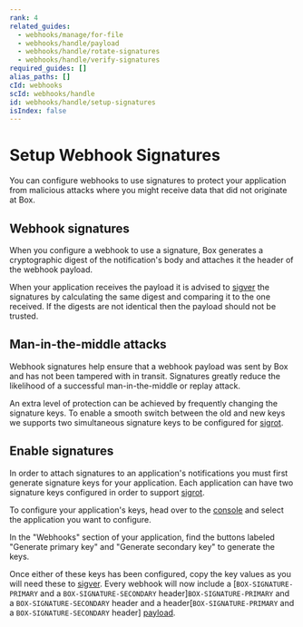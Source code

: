 ```yaml
---
rank: 4
related_guides:
  - webhooks/manage/for-file
  - webhooks/handle/payload
  - webhooks/handle/rotate-signatures
  - webhooks/handle/verify-signatures
required_guides: []
alias_paths: []
cId: webhooks
scId: webhooks/handle
id: webhooks/handle/setup-signatures
isIndex: false
---
```

# Setup Webhook Signatures

You can configure webhooks to use signatures to protect your application from
malicious attacks where you might receive data that did not originate at Box.

## Webhook signatures

When you configure a webhook to use a signature, Box generates
a cryptographic digest of the notification's body and attaches it the header of
the webhook payload.

When your application receives the payload it is advised to [sigver][sigver] the
signatures by calculating the same digest and comparing it to the one received.
If the digests are not identical then the payload should not be trusted.

## Man-in-the-middle attacks

Webhook signatures help ensure that a webhook payload was sent by Box and has
not been tampered with in transit. Signatures greatly reduce the likelihood of a
successful man-in-the-middle or replay attack.

<Message type="notice">

An extra level of protection can be achieved by frequently changing the
signature keys. To enable a smooth switch between the old and new keys we
supports two simultaneous signature keys to be configured for
[sigrot][sigrot].

</Message>

## Enable signatures

In order to attach signatures to an application's notifications you must first
generate signature keys for your application. Each application can have two
signature keys configured in order to support [sigrot][sigrot].

To configure your application's keys, head over to the [console][console] and select the application you want to configure.

In the "Webhooks" section of your application, find the buttons labeled
"Generate primary key" and "Generate secondary key" to generate the keys.

Once either of these keys has been configured, copy the key values as you will
need these to [sigver][sigver]. Every webhook will now
include a [`BOX-SIGNATURE-PRIMARY` and a `BOX-SIGNATURE-SECONDARY` header]`BOX-SIGNATURE-PRIMARY` and a `BOX-SIGNATURE-SECONDARY` header and a  header[`BOX-SIGNATURE-PRIMARY` and a `BOX-SIGNATURE-SECONDARY` header]
[payload].

[payload]: guide://webhooks/handle/payload

[sigrot]: guide://webhooks/handle/rotate-signatures

[sigver]: guide://webhooks/handle/verify-signatures

[console]: https://app.box.com/developers/console
